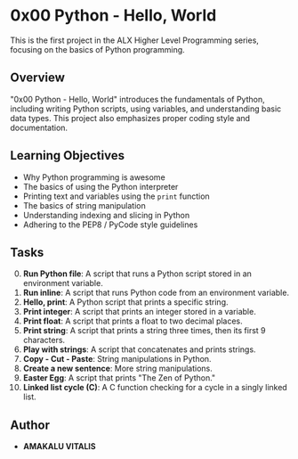 # 0x00 Python - Hello, World

This is the first project in the ALX Higher Level Programming series, focusing on the basics of Python programming.

## Overview

"0x00 Python - Hello, World" introduces the fundamentals of Python, including writing Python scripts, using variables, and understanding basic data types. This project also emphasizes proper coding style and documentation.

## Learning Objectives

- Why Python programming is awesome
- The basics of using the Python interpreter
- Printing text and variables using the `print` function
- The basics of string manipulation
- Understanding indexing and slicing in Python
- Adhering to the PEP8 / PyCode style guidelines

## Tasks

0. **Run Python file**: A script that runs a Python script stored in an environment variable.
1. **Run inline**: A script that runs Python code from an environment variable.
2. **Hello, print**: A Python script that prints a specific string.
3. **Print integer**: A script that prints an integer stored in a variable.
4. **Print float**: A script that prints a float to two decimal places.
5. **Print string**: A script that prints a string three times, then its first 9 characters.
6. **Play with strings**: A script that concatenates and prints strings.
7. **Copy - Cut - Paste**: String manipulations in Python.
8. **Create a new sentence**: More string manipulations.
9. **Easter Egg**: A script that prints "The Zen of Python."
10. **Linked list cycle (C)**: A C function checking for a cycle in a singly linked list.

## Author

- **AMAKALU VITALIS**

